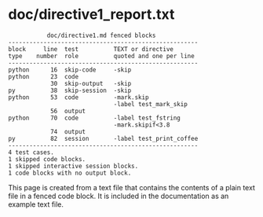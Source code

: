 # doc/directive1_report.txt
~~~
           doc/directive1.md fenced blocks
------------------------------------------------------
block     line  test          TEXT or directive
type    number  role          quoted and one per line
------------------------------------------------------
python      16  skip-code     -skip
python      23  code
            30  skip-output   -skip
py          38  skip-session  -skip
python      53  code          -mark.skip
                              -label test_mark_skip
            56  output
python      70  code          -label test_fstring
                              -mark.skipif<3.8
            74  output
py          82  session       -label test_print_coffee
------------------------------------------------------
4 test cases.
1 skipped code blocks.
1 skipped interactive session blocks.
1 code blocks with no output block.
~~~
This page is created from a text file that contains the contents
of a plain text file in a fenced code block.
It is included in the documentation as an example text file.
